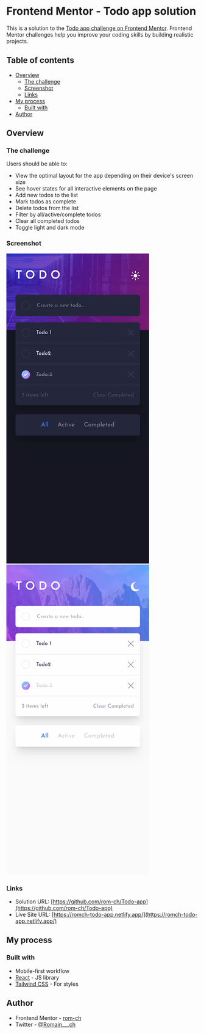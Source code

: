 # Frontend Mentor - Todo app solution

This is a solution to the [Todo app challenge on Frontend Mentor](https://www.frontendmentor.io/challenges/todo-app-Su1_KokOW). Frontend Mentor challenges help you improve your coding skills by building realistic projects.

## Table of contents

- [Overview](#overview)
  - [The challenge](#the-challenge)
  - [Screenshot](#screenshot)
  - [Links](#links)
- [My process](#my-process)
  - [Built with](#built-with)
- [Author](#author)

## Overview

### The challenge

Users should be able to:

- View the optimal layout for the app depending on their device's screen size
- See hover states for all interactive elements on the page
- Add new todos to the list
- Mark todos as complete
- Delete todos from the list
- Filter by all/active/complete todos
- Clear all completed todos
- Toggle light and dark mode

### Screenshot

![dark-theme](/public/todo-app-dark.png)
![light-theme](/public/todo-app-light.png)

### Links

- Solution URL: [https://github.com/rom-ch/Todo-app](https://github.com/rom-ch/Todo-app)
- Live Site URL: [https://romch-todo-app.netlify.app/](https://romch-todo-app.netlify.app/)

## My process

### Built with

- Mobile-first workflow
- [React](https://reactjs.org/) - JS library
- [Tailwind CSS](https://tailwindcss.com/) - For styles

## Author

- Frontend Mentor - [rom-ch](https://www.frontendmentor.io/profile/rom-ch)
- Twitter - [@Romain\_\_\_ch](https://x.com/Romain___ch)
